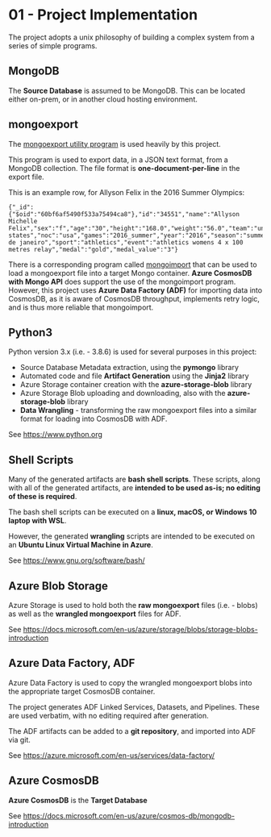 # 01 - Project Implementation

The project adopts a unix philosophy of building a complex system from a series
of simple programs.

## MongoDB

The **Source Database** is assumed to be MongoDB.  This can be located either on-prem,
or in another cloud hosting environment.

## mongoexport 

The [mongoexport utility program](https://docs.mongodb.com/manual/reference/program/mongoexport/)
is used heavily by this project.

This program is used to export data, in a JSON text format, from a MongoDB collection.  The file
format is **one-document-per-line** in the export file.

This is an example row, for Allyson Felix in the 2016 Summer Olympics:
```
{"_id":{"$oid":"60bf6af5490f533a75494ca8"},"id":"34551","name":"Allyson Michelle Felix","sex":"f","age":"30","height":"168.0","weight":"56.0","team":"united states","noc":"usa","games":"2016_summer","year":"2016","season":"summer","city":"rio de janeiro","sport":"athletics","event":"athletics womens 4 x 100 metres relay","medal":"gold","medal_value":"3"}
```

There is a corresponding program called [mongoimport](https://docs.mongodb.com/manual/reference/program/mongoimport/)
that can be used to load a mongoexport file into a target Mongo container.  **Azure CosmosDB with Mongo API**
does support the use of the mongoimport program.  However, this project uses **Azure Data Factory (ADF)** for
importing data into CosmosDB, as it is aware of CosmosDB throughput, implements retry logic, and is thus
more reliable that mongoimport.

## Python3

Python version 3.x (i.e. - 3.8.6) is used for several purposes in this project:
- Source Database Metadata extraction, using the **pymongo** library
- Automated code and file **Artifact Generation** using the **Jinja2** library
- Azure Storage container creation with the **azure-storage-blob** library
- Azure Storage Blob uploading and downloading, also with the **azure-storage-blob** library
- **Data Wrangling** - transforming the raw mongoexport files into a similar format for loading into CosmosDB with ADF.

See https://www.python.org

## Shell Scripts

Many of the generated artifacts are **bash shell scripts**.  These scripts, along with all of the
generated artifacts, are **intended to be used as-is; no editing of these is required**.

The bash shell scripts can be executed on a **linux, macOS, or Windows 10 laptop with WSL**.

However, the generated **wrangling** scripts are intended to be executed on an 
**Ubuntu Linux Virtual Machine in Azure**.

See https://www.gnu.org/software/bash/

## Azure Blob Storage

Azure Storage is used to hold both the **raw mongoexport** files (i.e. - blobs) as well
as the **wrangled mongoexport** files for ADF.

See https://docs.microsoft.com/en-us/azure/storage/blobs/storage-blobs-introduction

## Azure Data Factory, ADF

Azure Data Factory is used to copy the wrangled mongoexport blobs into the appropriate
target CosmosDB container.

The project generates ADF Linked Services, Datasets, and Pipelines.
These are used verbatim, with no editing required after generation.

The ADF artifacts can be added to a **git repository**, and imported into ADF via git.

See https://azure.microsoft.com/en-us/services/data-factory/

## Azure CosmosDB

**Azure CosmosDB** is the **Target Database** 

See https://docs.microsoft.com/en-us/azure/cosmos-db/mongodb-introduction 
